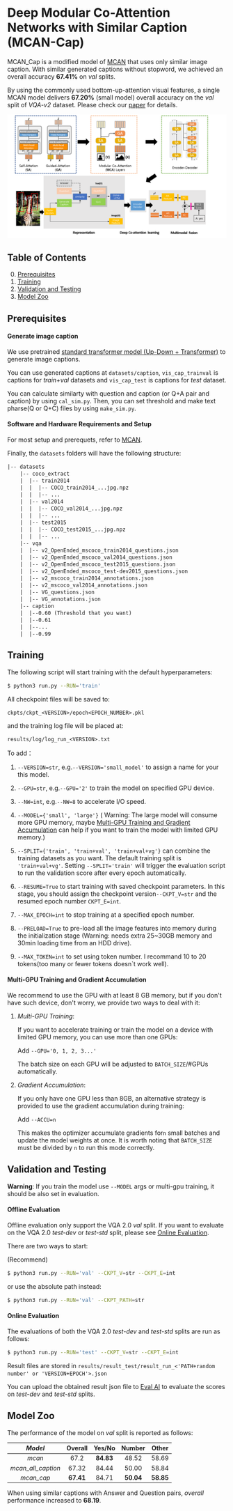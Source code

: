 # Deep Modular Co-Attention Networks with Similar Caption (MCAN-Cap)

MCAN_Cap is a modified model of [MCAN](https://github.com/MILVLG/mcan-vqa) that uses only similar image caption. With similar generated captions without stopword, we achieved an overall accuracy **67.41%** on *val* splits. 

By using the commonly used bottom-up-attention visual features, a single MCAN model delivers **67.20%** (small model) overall accuracy on the *val* split of *VQA-v2* dataset. Please check our [paper](http://) for details.

![Overview of MCAN](misc/mcan_cap.png)


## Table of Contents
0. [Prerequisites](#Prerequisites)
0. [Training](#Training)
0. [Validation and Testing](#Validation-and-Testing)
0. [Model Zoo](#Performance)




## Prerequisites
#### Generate image caption
We use pretrained [standard transformer model (Up-Down + Transformer)](https://github.com/yahoo/object_relation_transformer) to generate image captions.

You can use generated captions at `datasets/caption`, `vis_cap_trainval` is captions for *train+val* datasets and `vis_cap_test` is captions for *test* dataset.

You can calculate similarty with question and caption (or Q+A pair and caption) by using `cal_sim.py`. Then, you can set threshold and make text pharse(Q or Q+C) files by using `make_sim.py`.  

#### Software and Hardware Requirements and Setup 
For most setup and prerequets, refer to [MCAN](https://github.com/MILVLG/mcan-vqa).

Finally, the `datasets` folders will have the following structure:

```angular2html
|-- datasets
	|-- coco_extract
	|  |-- train2014
	|  |  |-- COCO_train2014_...jpg.npz
	|  |  |-- ...
	|  |-- val2014
	|  |  |-- COCO_val2014_...jpg.npz
	|  |  |-- ...
	|  |-- test2015
	|  |  |-- COCO_test2015_...jpg.npz
	|  |  |-- ...
	|-- vqa
	|  |-- v2_OpenEnded_mscoco_train2014_questions.json
	|  |-- v2_OpenEnded_mscoco_val2014_questions.json
	|  |-- v2_OpenEnded_mscoco_test2015_questions.json
	|  |-- v2_OpenEnded_mscoco_test-dev2015_questions.json
	|  |-- v2_mscoco_train2014_annotations.json
	|  |-- v2_mscoco_val2014_annotations.json
	|  |-- VG_questions.json
	|  |-- VG_annotations.json
	|-- caption
	|  |--0.60 (Threshold that you want)
	|  |--0.61
	|  |--...
	|  |--0.99

```


## Training

The following script will start training with the default hyperparameters:

```bash
$ python3 run.py --RUN='train'
```
All checkpoint files will be saved to:

```
ckpts/ckpt_<VERSION>/epoch<EPOCH_NUMBER>.pkl
```

and the training log file will be placed at:

```
results/log/log_run_<VERSION>.txt
```

To add：

1. ```--VERSION=str```, e.g.```--VERSION='small_model'``` to assign a name for your this model.

2. ```--GPU=str```, e.g.```--GPU='2'``` to train the model on specified GPU device.

3. ```--NW=int```, e.g.```--NW=8``` to accelerate I/O speed.

4. ```--MODEL={'small', 'large'}```  ( Warning: The large model will consume more GPU memory, maybe [Multi-GPU Training and Gradient Accumulation](#Multi-GPU-Training-and-Gradient-Accumulation) can help if you want to train the model with limited GPU memory.)

5. ```--SPLIT={'train', 'train+val', 'train+val+vg'}``` can combine the training datasets as you want. The default training split is ```'train+val+vg'```.  Setting ```--SPLIT='train'```  will trigger the evaluation script to run the validation score after every epoch automatically.

6. ```--RESUME=True``` to start training with saved checkpoint parameters. In this stage, you should assign the checkpoint version```--CKPT_V=str``` and the resumed epoch number ```CKPT_E=int```.

7. ```--MAX_EPOCH=int``` to stop training at a specified epoch number.

8. ```--PRELOAD=True``` to pre-load all the image features into memory during the initialization stage (Warning: needs extra 25~30GB memory and 30min loading time from an HDD drive).

9. ```--MAX_TOKEN=int``` to set using token number. I recommand 10 to 20 tokens(too many or fewer tokens doesn`t work well).

####  Multi-GPU Training and Gradient Accumulation

We recommend to use the GPU with at least 8 GB memory, but if you don't have such device, don't worry, we provide two ways to deal with it:

1. _Multi-GPU Training_: 

    If you want to accelerate training or train the model on a device with limited GPU memory, you can use more than one GPUs:

	Add ```--GPU='0, 1, 2, 3...'```

    The batch size on each GPU will be adjusted to `BATCH_SIZE`/#GPUs automatically.

2. _Gradient Accumulation_: 

    If you only have one GPU less than 8GB, an alternative strategy is provided to use the gradient accumulation during training:
	
	Add ```--ACCU=n```  
	
    This makes the optimizer accumulate gradients for`n` small batches and update the model weights at once. It is worth noting that  `BATCH_SIZE` must be divided by ```n``` to run this mode correctly. 


## Validation and Testing

**Warning**: If you train the model use ```--MODEL``` args or multi-gpu training, it should be also set in evaluation.


#### Offline Evaluation

Offline evaluation only support the VQA 2.0 *val* split. If you want to evaluate on the VQA 2.0 *test-dev* or *test-std* split, please see [Online Evaluation](#Online-Evaluation).

There are two ways to start:

(Recommend)

```bash
$ python3 run.py --RUN='val' --CKPT_V=str --CKPT_E=int
```

or use the absolute path instead:

```bash
$ python3 run.py --RUN='val' --CKPT_PATH=str
```


#### Online Evaluation

The evaluations of both the VQA 2.0 *test-dev* and *test-std* splits are run as follows:

```bash
$ python3 run.py --RUN='test' --CKPT_V=str --CKPT_E=int
```

Result files are stored in ```results/result_test/result_run_<'PATH+random number' or 'VERSION+EPOCH'>.json```

You can upload the obtained result json file to [Eval AI](https://evalai.cloudcv.org/web/challenges/challenge-page/163/overview) to evaluate the scores on *test-dev* and *test-std* splits.


## Model Zoo
The performance of the model on *val* split is reported as follows:

_Model_ | Overall | Yes/No | Number | Other
:-: | :-: | :-: | :-: | :-:
_mcan_ | 67.2 | **84.83** | 48.52 | 58.69| 
_mcan_all_caption_ | 67.32 | 84.44 | 50.00 | 58.84| 
_mcan_cap_ | **67.41**| 84.71 | **50.04** | **58.85**|

When using similar captions with Answer and Question pairs, *overall* performance increased to **68.19**.
